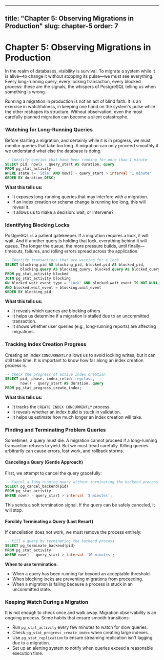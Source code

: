 
---
title: "Chapter 5: Observing Migrations in Production"
slug: chapter-5
order: 7
---

# Chapter 5: Observing Migrations in Production

In the realm of databases, visibility is survival. To migrate a system while it is alive—to change it without stopping its pulse—we must see everything. Every long-running query, every locking transaction, every blocked process: these are the signals, the whispers of PostgreSQL telling us when something is wrong.

Running a migration in production is not an act of blind faith. It is an exercise in watchfulness, in keeping one hand on the system's pulse while the other reshapes its structure. Without observation, even the most carefully planned migration can become a silent catastrophe.

### Watching for Long-Running Queries

Before starting a migration, and certainly while it is in progress, we must monitor queries that take too long. A migration can only proceed smoothly if we understand what else the database is doing.

```sql
-- Identify queries that have been running for more than 1 minute
SELECT pid, now() - query_start AS duration, query
FROM pg_stat_activity
WHERE state != 'idle' AND now() - query_start > interval '1 minute'
ORDER BY duration DESC;
```

**What this tells us:**
- It exposes long-running queries that may interfere with a migration.
- If an index creation or schema change is running too long, this will reveal it.
- It allows us to make a decision: wait, or intervene?

### Identifying Blocking Locks

PostgreSQL is a patient gatekeeper. If a migration requires a lock, it will wait. And if another query is holding that lock, everything behind it will queue. The longer the queue, the more pressure builds, until finally—timeouts, failures, and rolling errors spread across the application.

```sql
-- Identify transactions that are waiting for a lock
SELECT blocking.pid AS blocking_pid, blocked.pid AS blocked_pid, 
       blocking.query AS blocking_query, blocked.query AS blocked_query
FROM pg_stat_activity blocked
JOIN pg_stat_activity blocking
ON blocked.wait_event_type = 'Lock' AND blocked.wait_event IS NOT NULL
AND blocked.wait_event = blocking.wait_event
ORDER BY blocking_pid;
```

**What this tells us:**
- It reveals which queries are blocking others.
- It helps us determine if a migration is stalled due to an uncommitted transaction.
- It shows whether user queries (e.g., long-running reports) are affecting migrations.

### Tracking Index Creation Progress

Creating an index `CONCURRENTLY` allows us to avoid locking writes, but it can still take time. It is important to know how far along an index creation process is.

```sql
-- Check the progress of active index creation
SELECT pid, phase, index_relid::regclass, 
       now() - query_start AS duration, query
FROM pg_stat_progress_create_index;
```

**What this tells us:**
- It tracks the `CREATE INDEX CONCURRENTLY` process.
- It reveals whether an index build is stuck in validation.
- It helps us estimate how much longer an index creation will take.

### Finding and Terminating Problem Queries

Sometimes, a query must die. A migration cannot proceed if a long-running transaction refuses to yield. But we must tread carefully. Killing queries arbitrarily can cause errors, lost work, and rollback storms.

#### Canceling a Query (Gentle Approach)

First, we attempt to cancel the query gracefully:

```sql
-- Cancel a long-running query without terminating the backend process
SELECT pg_cancel_backend(pid) 
FROM pg_stat_activity 
WHERE now() - query_start > interval '5 minutes';
```

This sends a soft termination signal. If the query can be safely canceled, it will stop.

#### Forcibly Terminating a Query (Last Resort)

If cancellation does not work, we must remove the process entirely:

```sql
-- Kill a query by terminating the backend process
SELECT pg_terminate_backend(pid) 
FROM pg_stat_activity 
WHERE now() - query_start > interval '10 minutes';
```

**When to use termination:**
- When a query has been running far beyond an acceptable threshold.
- When blocking locks are preventing migrations from proceeding.
- When a migration is failing because a process is stuck in an uncommitted state.

### Keeping Watch During a Migration

It is not enough to check once and walk away. Migration observability is an ongoing process. Some habits that ensure smooth transitions:
- Run `pg_stat_activity` every few minutes to watch for slow queries.
- Check `pg_stat_progress_create_index` when creating large indexes.
- Use `pg_stat_replication` to ensure streaming replication isn't lagging due to a migration.
- Set up an alerting system to notify when queries exceed a reasonable execution time.

